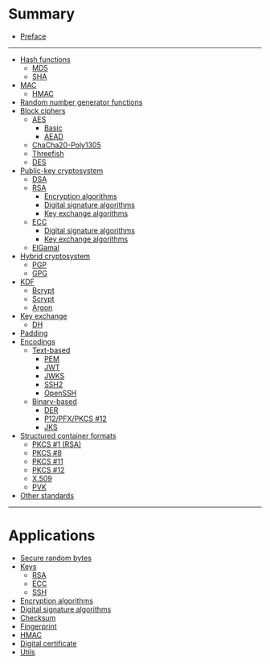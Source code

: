 # Summary

- [Preface](./preface.md)

---

- [Hash functions](./hash_functions.md)
    - [MD5](./md5.md)
    - [SHA](./sha.md)
- [MAC](./keyed_hash_functions.md)
    - [HMAC](./mac/hmac.md)
- [Random number generator functions]()
- [Block ciphers](./ciphers.md)
    - [AES](./aes.md)
        - [Basic]()
        - [AEAD]()
    - [ChaCha20-Poly1305]()
    - [Threefish]()
    - [DES]()
- [Public-key cryptosystem](./public_key_cryptosystem.md)
    - [DSA](./dsa.md)
    - [RSA](./rsa.md)
        - [Encryption algorithms](./rsa_encryption_schemes.md)
        - [Digital signature algorithms](./rsa_digital_signature_schemes.md)
        - [Key exchange algorithms](./rsa_key_exchange.md)
    - [ECC](./ecc.md)
        - [Digital signature algorithms](./ecc_digital_signature_schemes.md)
        - [Key exchange algorithms](./ecc_key_exchange.md)
    - [ElGamal]()
- [Hybrid cryptosystem]()
    - [PGP]()
    - [GPG]()
- [KDF](./kdf.md)
    - [Bcrypt]()
    - [Scrypt]()
    - [Argon]()
- [Key exchange](./key_exchange.md)
    - [DH](./diffie_hellman.md)
- [Padding](./padding.md)
- [Encodings]()
    - [Text-based]()
        - [PEM](./pem.md)
        - [JWT](./jwt.md)
        - [JWKS](./jwk.md)
        - [SSH2](./ssh2.md)
        - [OpenSSH](./openssh.md)
    - [Binary-based]()
        - [DER](./der.md)
        - [P12/PFX/PKCS #12](./p12-pfx.md)
        - [JKS](./jks.md)
- [Structured container formats](./structured_container_formats.md)
    - [PKCS #1 (RSA)](./pkcs1.md)
    - [PKCS #8](./pkcs8.md)
    - [PKCS #11]()
    - [PKCS #12](./pkcs12.md)
    - [X.509](./x509.md)
    - [PVK]()
- [Other standards](./standards.md)

---

# Applications

- [Secure random bytes](./rand.md)
- [Keys]()
    - [RSA](./code.md)
    - [ECC](./keys/ecc.md)
    - [SSH](./keys/ssh.md)
- [Encryption algorithms](./ciphertext.md)
- [Digital signature algorithms](./digital_signature.md)
- [Checksum](./checksum.md)
- [Fingerprint](./fingerprint.md)
- [HMAC](./hmac.md)
- [Digital certificate](./digital_certificate.md)
- [Utils](./utils.md)
